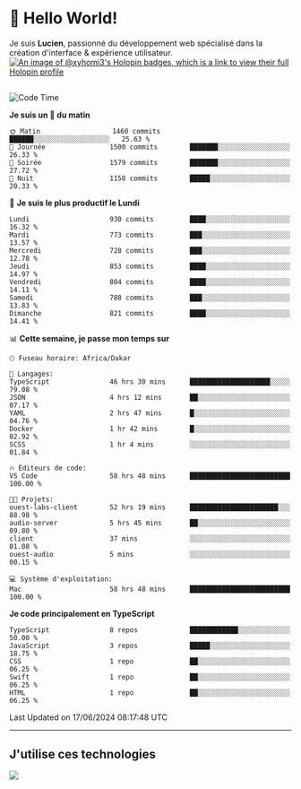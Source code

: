 # 👋 Hello World!

Je suis **Lucien**, passionné du développement web spécialisé dans la création d'interface & expérience utilisateur.
[![An image of @xyhomi3's Holopin badges, which is a link to view their full Holopin profile](https://holopin.me/xyhomi3)](https://holopin.io/@xyhomi3)

##

<!--START_SECTION:waka-->
![Code Time](http://img.shields.io/badge/Code%20Time-1%2C370%20hrs%203%20mins-blue)

**Je suis un 🐤 du matin** 

```text
🌞 Matin                  1460 commits        ██████░░░░░░░░░░░░░░░░░░░   25.63 % 
🌆 Journée                1500 commits        ███████░░░░░░░░░░░░░░░░░░   26.33 % 
🌃 Soirée                 1579 commits        ███████░░░░░░░░░░░░░░░░░░   27.72 % 
🌙 Nuit                   1158 commits        █████░░░░░░░░░░░░░░░░░░░░   20.33 % 
```
📅 **Je suis le plus productif le Lundi** 

```text
Lundi                    930 commits         ████░░░░░░░░░░░░░░░░░░░░░   16.32 % 
Mardi                    773 commits         ███░░░░░░░░░░░░░░░░░░░░░░   13.57 % 
Mercredi                 728 commits         ███░░░░░░░░░░░░░░░░░░░░░░   12.78 % 
Jeudi                    853 commits         ████░░░░░░░░░░░░░░░░░░░░░   14.97 % 
Vendredi                 804 commits         ████░░░░░░░░░░░░░░░░░░░░░   14.11 % 
Samedi                   788 commits         ███░░░░░░░░░░░░░░░░░░░░░░   13.83 % 
Dimanche                 821 commits         ████░░░░░░░░░░░░░░░░░░░░░   14.41 % 
```


📊 **Cette semaine, je passe mon temps sur** 

```text
🕑︎ Fuseau horaire: Africa/Dakar

💬 Langages: 
TypeScript               46 hrs 30 mins      ████████████████████░░░░░   79.08 % 
JSON                     4 hrs 12 mins       ██░░░░░░░░░░░░░░░░░░░░░░░   07.17 % 
YAML                     2 hrs 47 mins       █░░░░░░░░░░░░░░░░░░░░░░░░   04.76 % 
Docker                   1 hr 42 mins        █░░░░░░░░░░░░░░░░░░░░░░░░   02.92 % 
SCSS                     1 hr 4 mins         ░░░░░░░░░░░░░░░░░░░░░░░░░   01.84 % 

🔥 Éditeurs de code: 
VS Code                  58 hrs 48 mins      █████████████████████████   100.00 % 

🐱‍💻 Projets: 
ouest-labs-client        52 hrs 19 mins      ██████████████████████░░░   88.98 % 
audio-server             5 hrs 45 mins       ██░░░░░░░░░░░░░░░░░░░░░░░   09.80 % 
client                   37 mins             ░░░░░░░░░░░░░░░░░░░░░░░░░   01.08 % 
ouest-audio              5 mins              ░░░░░░░░░░░░░░░░░░░░░░░░░   00.15 % 

💻 Système d'exploitation: 
Mac                      58 hrs 48 mins      █████████████████████████   100.00 % 
```

**Je code principalement en TypeScript** 

```text
TypeScript               8 repos             ████████████░░░░░░░░░░░░░   50.00 % 
JavaScript               3 repos             █████░░░░░░░░░░░░░░░░░░░░   18.75 % 
CSS                      1 repo              ██░░░░░░░░░░░░░░░░░░░░░░░   06.25 % 
Swift                    1 repo              ██░░░░░░░░░░░░░░░░░░░░░░░   06.25 % 
HTML                     1 repo              ██░░░░░░░░░░░░░░░░░░░░░░░   06.25 % 
```




 Last Updated on 17/06/2024 08:17:48 UTC
<!--END_SECTION:waka-->
---

## J'utilise ces technologies

<p align="left">
  <a href="https://skillicons.dev">
    <img src="https://skillicons.dev/icons?i=ts,js,md,scss,tailwind,react,docker,express,astro,vite,nextjs,vercel,figma,ableton" />
  </a>
</p>

